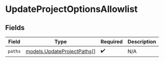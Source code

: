 # UpdateProjectOptionsAllowlist


## Fields

| Field                                                          | Type                                                           | Required                                                       | Description                                                    |
| -------------------------------------------------------------- | -------------------------------------------------------------- | -------------------------------------------------------------- | -------------------------------------------------------------- |
| `paths`                                                        | [models.UpdateProjectPaths](../models/updateprojectpaths.md)[] | :heavy_check_mark:                                             | N/A                                                            |